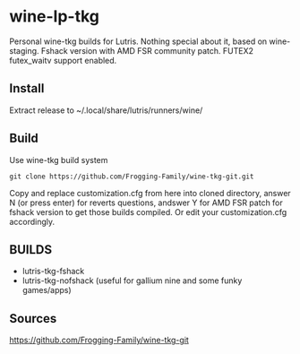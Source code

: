 # wine-lp-tkg
Personal wine-tkg builds for Lutris. Nothing special about it, based on wine-staging. Fshack version with AMD FSR community patch. FUTEX2 futex_waitv support enabled.

## Install
Extract release to ~/.local/share/lutris/runners/wine/

## Build
Use wine-tkg build system
```
git clone https://github.com/Frogging-Family/wine-tkg-git.git
```

Copy and replace customization.cfg from here into cloned directory, answer N (or press enter) for reverts questions, andswer Y for AMD FSR patch for fshack version to get those builds compiled. Or edit your customization.cfg accordingly.

## BUILDS
- lutris-tkg-fshack
- lutris-tkg-nofshack (useful for gallium nine and some funky games/apps)

## Sources
https://github.com/Frogging-Family/wine-tkg-git
